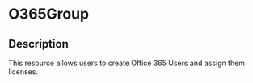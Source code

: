 # O365Group

## Description

This resource allows users to create Office 365 Users and assign them licenses.
